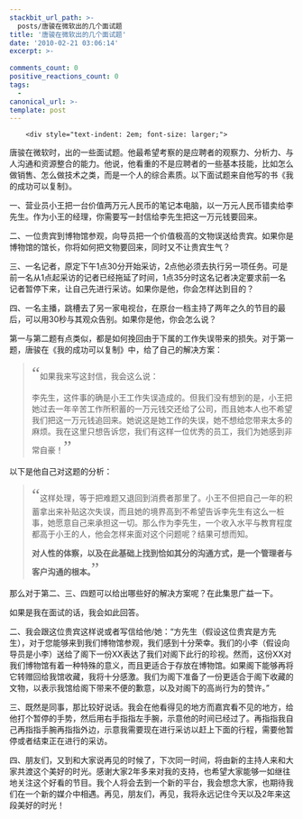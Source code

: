 ```yaml
---
stackbit_url_path: >-
  posts/唐骏在微软出的几个面试题
title: '唐骏在微软出的几个面试题'
date: '2010-02-21 03:06:14'
excerpt: >-
  
comments_count: 0
positive_reactions_count: 0
tags: 
  - 
canonical_url: >-
template: post
---
```


        <div style="text-indent: 2em; font-size: larger;">
<p>唐骏在微软时，出的一些面试题。他最希望考察的是应聘者的观察力、分析力、与人沟通和资源整合的能力。他说，他看重的不是应聘者的一些基本技能，比如怎么做销售、怎么做技术之类，而是一个人的综合素质。以下面试题来自他写的书《我的成功可以复制》。</p>
<p>一、营业员小王把一台价值两万元人民币的笔记本电脑，以一万元人民币错卖给李先生。作为小王的经理，你需要写一封信给李先生把这一万元钱要回来。</p>
<p>二、一位贵宾到博物馆参观，向导员把一个价值极高的文物误送给贵宾。如果你是博物馆的馆长，你将如何把文物要回来，同时又不让贵宾生气？</p>
<p>三、一名记者，原定下午1点30分开始采访，2点他必须去执行另一项任务。可是前一名从1点起采访的记者已经拖延了时间，1点35分时这名记者决定要求前一名记者暂停下来，让自己先进行采访。如果你是他，你会怎样达到目的？</p>
<p>四、一名主播，跳槽去了另一家电视台，在原台一档主持了两年之久的节目的最后，可以用30秒与其观众告别。如果你是他，你会怎么说？</p>
<p>第一与第二题有点类似，都是如何挽回由于下属的工作失误带来的损失。对于第一题，唐骏在《我的成功可以复制》中，给了自己的解决方案：</p>
<blockquote>
<p><span style="color: rgb(128, 128, 128); "><span style="font-size: xx-large; "><span style="font-family: 黑体; ">“</span></span></span>如果我来写这封信，我会这么说：</p>
<p>李先生，这件事的确是小王工作失误造成的。但我们没有想到的是，小王把她过去一年辛苦工作所积蓄的一万元钱交还给了公司，而且她本人也不希望我们把这一万元钱追回来。她说这是她工作的失误，她不想给您带来太多的麻烦。我在这里只想告诉您，我们有这样一位优秀的员工，我们为她感到非常自豪！<span style="font-family: 黑体; "><span style="color: rgb(128, 128, 128); "><span style="font-size: xx-large; ">”</span></span></span></p>
</blockquote>
<p>以下是他自己对这题的分析：</p>
<blockquote>
<p><span style="color: rgb(128, 128, 128); "><span style="font-size: xx-large; "><span style="font-family: 黑体; ">“</span></span></span>这样处理，等于把难题又退回到消费者那里了。小王不但把自己一年的积蓄拿出来补贴这次失误，而且她的境界高到不希望告诉李先生有这么一桩事，她愿意自己来承担这一切。那么作为李先生，一个收入水平与教育程度都高于小王的人，他会怎样来面对这个问题呢？结果可想而知。</p>
<p><strong>对人性的体察，以及在此基础上找到恰如其分的沟通方式，是一个管理者与客户沟通的根本。</strong><span style="color: rgb(128, 128, 128); "><span style="font-size: xx-large; "><span style="font-family: 黑体; ">”</span></span></span></p>
</blockquote>
<p>那么对于第二、三、四题可以给出哪些好的解决方案呢？在此集思广益一下。</p>
<p>如果是我在面试的话，我会如此回答。</p>
<p>二、我会跟这位贵宾这样说或者写信给他/她：“方先生（假设这位贵宾是方先生），对于您能够来到我们博物馆参观，我们感到十分荣幸。我们的小李（假设向导员是小李）送给了阁下一份XX表达了我们对阁下此行的珍视。然而，这份XX对我们博物馆有着一种特殊的意义，而且更适合于存放在博物馆。如果阁下能够再将它转赠回给我馆收藏，我将十分感激。我们为阁下准备了一份更适合于阁下收藏的文物，以表示我馆给阁下带来不便的歉意，以及对阁下的高尚行为的赞许。”</p>
<p>三、既然是同事，那比较好说话。我会在他看得见的地方而嘉宾看不见的地方，给他打个暂停的手势，然后用右手指指左手腕，示意他的时间已经过了。再指指我自己再指指手腕再指指外边，示意我需要现在进行采访以赶上下面的行程，需要他暂停或者结束正在进行的采访。</p>
<p>四、朋友们，又到和大家说再见的时候了，下次同一时间，将由新的主持人来和大家共渡这个美好的时光。感谢大家2年多来对我的支持，也希望大家能够一如继往地关注这个好看的节目。我个人将会去到一个新的平台，我会想念大家，也期待我们在一个新的媒介中相遇。再见，朋友们，再见，我将永远记住今天以及2年来这段美好的时光！</p>
</div>
      